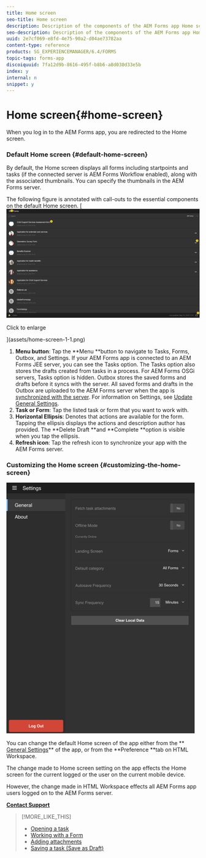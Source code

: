 ```yaml
---
title: Home screen
seo-title: Home screen
description: Description of the components of the AEM Forms app Home screen
seo-description: Description of the components of the AEM Forms app Home screen
uuid: 2e7cf069-e8fd-4e75-90a2-d04ae73782aa
content-type: reference
products: SG_EXPERIENCEMANAGER/6.4/FORMS
topic-tags: forms-app
discoiquuid: 7fa12d9b-8616-495f-b8b6-a8d030d33e5b
index: y
internal: n
snippet: y
---
```


# Home screen{#home-screen}

When you log in to the AEM Forms app, you are redirected to the Home screen.

### Default Home screen {#default-home-screen}

By default, the Home screen displays all forms including startpoints and tasks (if the connected server is AEM Forms Workflow enabled), along with the associated thumbnails. You can specify the thumbnails in the AEM Forms server.

The following figure is annotated with call-outs to the essential components on the default Home screen.
[ ![Forms app home screen](assets/home-screen-1.png)

Click to enlarge

](assets/home-screen-1-1.png)

1. **Menu button**: Tap the **Menu **button to navigate to Tasks, Forms, Outbox, and Settings. If your AEM Forms app is connected to an AEM Forms JEE server, you can see the Tasks option. The Tasks option also stores the drafts created from tasks in a process. For AEM Forms OSGi servers, Tasks option is hidden. Outbox stores the saved forms and drafts before it syncs with the server. All saved forms and drafts in the Outbox are uploaded to the AEM Forms server when the app is [synchronized with the server](../../forms/using/sync-app.md). For information on Settings, see [Update General Settings](../../forms/using/update-general-settings.md). 
1. **Task or Form**: Tap the listed task or form that you want to work with.
1. **Horizontal Ellipsis**: Denotes that actions are available for the form. Tapping the ellipsis displays the actions and description author has provided. The **Delete Draft **and **Complete **option is visible when you tap the ellipsis.
1. **Refresh icon**: Tap the refresh icon to synchronize your app with the AEM Forms server.

### Customizing the Home screen {#customizing-the-home-screen}

![General Settings](assets/gen-settings.png)

You can change the default Home screen of the app either from the ** [General Settings](../../forms/using/update-general-settings.md)** of the app, or from the **Preference **tab on HTML Workspace.

The change made to Home screen setting on the app effects the Home screen for the current logged or the user on the current mobile device.

However, the change made in HTML Workspace effects all AEM Forms app users logged on to the AEM Forms server.

[**Contact Support**](https://www.adobe.com/account/sign-in.supportportal.html)

>[!MORE_LIKE_THIS]
>
>* [Opening a task](https://helpx.adobe.com/content/help/en/aem-forms/6-3/open-task.html)
>* [Working with a Form](https://helpx.adobe.com/content/help/en/aem-forms/6-3/working-with-form.html)
>* [Adding attachments](https://helpx.adobe.com/content/help/en/aem-forms/6-3/add-attachments.html)
>* [Saving a task (Save as Draft)](https://helpx.adobe.com/content/help/en/aem-forms/6-3/save-as-draft.html)
